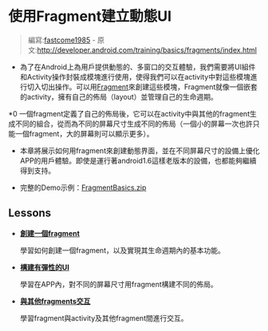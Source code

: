 # 使用Fragment建立動態UI

> 編寫:[fastcome1985](https://github.com/fastcome1985) - 原文:<http://developer.android.com/training/basics/fragments/index.html>

* 為了在Android上為用戶提供動態的、多窗口的交互體驗，我們需要將UI組件和Activity操作封裝成模塊進行使用，使得我們可以在activity中對這些模塊進行切入切出操作。可以用[Fragment](http://developer.android.com/intl/zh-cn/reference/android/app/Fragment.html)來創建這些模塊，Fragment就像一個嵌套的activity，擁有自己的佈局（layout）並管理自己的生命週期。

*0 一個fragment定義了自己的佈局後，它可以在activity中與其他的fragment生成不同的組合，從而為不同的屏幕尺寸生成不同的佈局（一個小的屏幕一次也許只能一個fragment，大的屏幕則可以顯示更多）。

* 本章將展示如何用fragment來創建動態界面，並在不同屏幕尺寸的設備上優化APP的用戶體驗。即使是運行著android1.6這樣老版本的設備，也都能夠繼續得到支持。

* 完整的Demo示例：[FragmentBasics.zip](http://developer.android.com/shareables/training/FragmentBasics.zip "FragmentBasics.zip")

## Lessons

* [**創建一個fragment**](creating.html)

  學習如何創建一個fragment，以及實現其生命週期內的基本功能。


* [**構建有彈性的UI**](fragment-ui.html)

  學習在APP內，對不同的屏幕尺寸用fragment構建不同的佈局。


* [**與其他fragments交互**](communicating.html)

  學習fragment與activity及其他fragment間進行交互。

